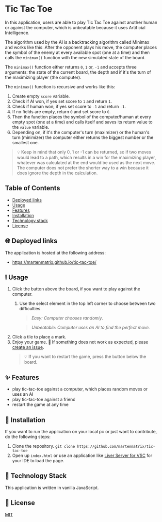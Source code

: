 # Tic Tac Toe

In this application, users are able to play Tic Tac Toe against another human or against the computer, which is unbeatable because it uses Artificial Intelligence.

The algorithm used by the AI is a backtracking algorithm called Minimax and works like this: After the opponent plays his move, the computer places the symbol of the enemy at every available spot (one at a time) and then calls the `minimax()` function with the new simulated state of the board.

The `minimax()` function either returns `0`, `1` or, `-1` and accepts three arguments: the state of the current board, the depth and if it's the turn of the maximizing player (the computer).

The `minimax()` function is recursive and works like this:
1. Create empty `score` variable.
2. Check if AI won, if yes set score to `1` and return `1`.
3. Check if human won, if yes set score to `-1` and return `-1`.
4. If no fields are empty, return `0` and set score to `0`.
5. Then the function places the symbol of the computer/human at every            empty spot (one at a time) and calls itself and saves its return value to the `value` variable.
6. Depending on, if it's the computer's turn (maximizer) or the human's turn (minimizer) the computer either returns the biggest number or the smallest one.
> :bulb: Keep in mind that only 0, 1 or -1 can be returned, so if two moves would lead to a path, which results in a win for the maximizing player, whatever was calculated at the end would be used as the next move. The computer does not prefer the shorter way to a win because it does ignore the depth in the calculation.

## Table of Contents
- [Deployed links](#globe_with_meridians-deployed-links)
- [Usage](#grey_exclamation-usage)
- [Features](#sparkles-features)
- [Installation](#wrench-installation)
- [Technology stack](#blue_book-technology-stack)
- [License](#scroll-license)

## :globe_with_meridians: Deployed links

The application is hosted at the following address:

- https://martenmatrix.github.io/tic-tac-toe/

## :grey_exclamation: Usage
1. Click the button above the board, if you want to play against the computer.
	1. Use the select element in the top left corner to choose between two difficulties. 
		>*Easy: Computer chooses randomly*.
		
		>*Unbeatable: Computer uses an AI to find the perfect move.*
2. Click a tile to place a mark.
5. Enjoy your game. :tada:
If something does not work as expected, please [create an issue](https://github.com/martenmatrix/tic-tac-toe/issues/new).
	> :bulb: If you want to restart the game, press the button below the board.

## :sparkles: Features
- play tic-tac-toe against a computer, which places random moves or uses an AI
- play tic-tac-toe against a friend
- restart the game at any time

## :wrench: Installation
If you want to run the application on your local pc or just want to contribute, do the following steps:
1. Clone the repository.
`git clone https://github.com/martenmatrix/tic-tac-toe`
2. Open up `index.html` or use an application like [Liver Server for VSC](https://marketplace.visualstudio.com/items?itemName=ritwickdey.LiveServer) for your IDE to load the page.

## :blue_book: Technology Stack
This application is written in vanilla JavaScript.

## :scroll: License
[MIT](https://github.com/martenmatrix/tic-tac-toe/blob/main/LICENSE)
